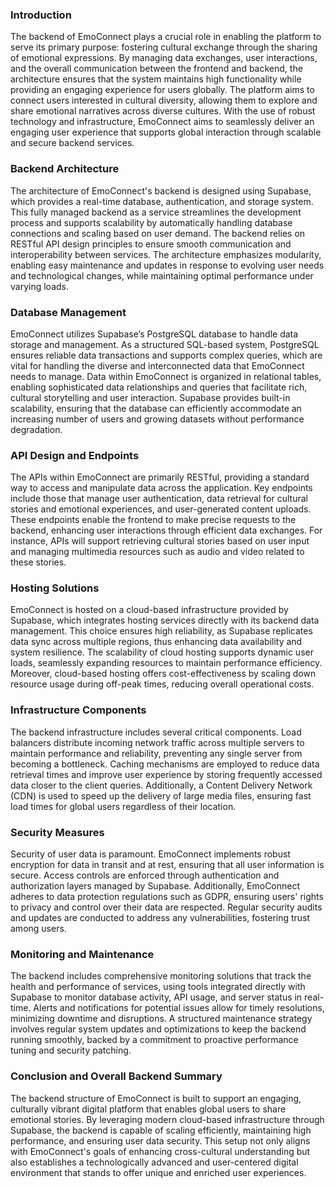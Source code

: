 ### Introduction

The backend of EmoConnect plays a crucial role in enabling the platform to serve its primary purpose: fostering cultural exchange through the sharing of emotional expressions. By managing data exchanges, user interactions, and the overall communication between the frontend and backend, the architecture ensures that the system maintains high functionality while providing an engaging experience for users globally. The platform aims to connect users interested in cultural diversity, allowing them to explore and share emotional narratives across diverse cultures. With the use of robust technology and infrastructure, EmoConnect aims to seamlessly deliver an engaging user experience that supports global interaction through scalable and secure backend services.

### Backend Architecture

The architecture of EmoConnect's backend is designed using Supabase, which provides a real-time database, authentication, and storage system. This fully managed backend as a service streamlines the development process and supports scalability by automatically handling database connections and scaling based on user demand. The backend relies on RESTful API design principles to ensure smooth communication and interoperability between services. The architecture emphasizes modularity, enabling easy maintenance and updates in response to evolving user needs and technological changes, while maintaining optimal performance under varying loads.

### Database Management

EmoConnect utilizes Supabase’s PostgreSQL database to handle data storage and management. As a structured SQL-based system, PostgreSQL ensures reliable data transactions and supports complex queries, which are vital for handling the diverse and interconnected data that EmoConnect needs to manage. Data within EmoConnect is organized in relational tables, enabling sophisticated data relationships and queries that facilitate rich, cultural storytelling and user interaction. Supabase provides built-in scalability, ensuring that the database can efficiently accommodate an increasing number of users and growing datasets without performance degradation.

### API Design and Endpoints

The APIs within EmoConnect are primarily RESTful, providing a standard way to access and manipulate data across the application. Key endpoints include those that manage user authentication, data retrieval for cultural stories and emotional experiences, and user-generated content uploads. These endpoints enable the frontend to make precise requests to the backend, enhancing user interactions through efficient data exchanges. For instance, APIs will support retrieving cultural stories based on user input and managing multimedia resources such as audio and video related to these stories.

### Hosting Solutions

EmoConnect is hosted on a cloud-based infrastructure provided by Supabase, which integrates hosting services directly with its backend data management. This choice ensures high reliability, as Supabase replicates data sync across multiple regions, thus enhancing data availability and system resilience. The scalability of cloud hosting supports dynamic user loads, seamlessly expanding resources to maintain performance efficiency. Moreover, cloud-based hosting offers cost-effectiveness by scaling down resource usage during off-peak times, reducing overall operational costs.

### Infrastructure Components

The backend infrastructure includes several critical components. Load balancers distribute incoming network traffic across multiple servers to maintain performance and reliability, preventing any single server from becoming a bottleneck. Caching mechanisms are employed to reduce data retrieval times and improve user experience by storing frequently accessed data closer to the client queries. Additionally, a Content Delivery Network (CDN) is used to speed up the delivery of large media files, ensuring fast load times for global users regardless of their location.

### Security Measures

Security of user data is paramount. EmoConnect implements robust encryption for data in transit and at rest, ensuring that all user information is secure. Access controls are enforced through authentication and authorization layers managed by Supabase. Additionally, EmoConnect adheres to data protection regulations such as GDPR, ensuring users' rights to privacy and control over their data are respected. Regular security audits and updates are conducted to address any vulnerabilities, fostering trust among users.

### Monitoring and Maintenance

The backend includes comprehensive monitoring solutions that track the health and performance of services, using tools integrated directly with Supabase to monitor database activity, API usage, and server status in real-time. Alerts and notifications for potential issues allow for timely resolutions, minimizing downtime and disruptions. A structured maintenance strategy involves regular system updates and optimizations to keep the backend running smoothly, backed by a commitment to proactive performance tuning and security patching.

### Conclusion and Overall Backend Summary

The backend structure of EmoConnect is built to support an engaging, culturally vibrant digital platform that enables global users to share emotional stories. By leveraging modern cloud-based infrastructure through Supabase, the backend is capable of scaling efficiently, maintaining high performance, and ensuring user data security. This setup not only aligns with EmoConnect's goals of enhancing cross-cultural understanding but also establishes a technologically advanced and user-centered digital environment that stands to offer unique and enriched user experiences.
